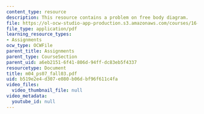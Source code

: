 ```yaml
---
content_type: resource
description: This resource contains a problem on free body diagram.
file: https://ol-ocw-studio-app-production.s3.amazonaws.com/courses/16-01-unified-engineering-i-ii-iii-iv-fall-2005-spring-2006/b519e2e4d307e080b06dbf96f611c4fa_m04_ps07_fall03.pdf
file_type: application/pdf
learning_resource_types:
- Assignments
ocw_type: OCWFile
parent_title: Assignments
parent_type: CourseSection
parent_uid: a6eb2151-6f41-806d-94ff-dc83eb5f4337
resourcetype: Document
title: m04_ps07_fall03.pdf
uid: b519e2e4-d307-e080-b06d-bf96f611c4fa
video_files:
  video_thumbnail_file: null
video_metadata:
  youtube_id: null
---
```

